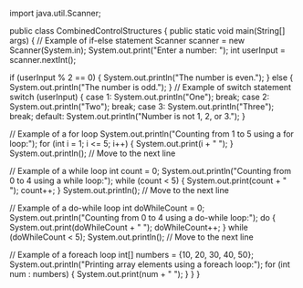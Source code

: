 import java.util.Scanner;

public class CombinedControlStructures {
public static void main(String[] args) {
// Example of if-else statement
Scanner scanner = new Scanner(System.in);
System.out.print("Enter a number: ");
int userInput = scanner.nextInt();

if (userInput % 2 == 0) {
System.out.println("The number is even.");
} else {
System.out.println("The number is odd.");
}
// Example of switch statement
switch (userInput) {
case 1:
System.out.println("One");
break;
case 2:
System.out.println("Two");
break;
case 3:
System.out.println("Three");
break;
default:
System.out.println("Number is not 1, 2, or 3.");
}

// Example of a for loop
System.out.println("Counting from 1 to 5 using a for loop:");
for (int i = 1; i <= 5; i++) {
System.out.print(i + " ");
}
System.out.println(); // Move to the next line

// Example of a while loop
int count = 0;
System.out.println("Counting from 0 to 4 using a while loop:");
while (count < 5) {
System.out.print(count + " ");
count++;
}
System.out.println(); // Move to the next line

// Example of a do-while loop
int doWhileCount = 0;
System.out.println("Counting from 0 to 4 using a do-while loop:");
do {
System.out.print(doWhileCount + " ");
doWhileCount++;
} while (doWhileCount < 5);
System.out.println(); // Move to the next line

// Example of a foreach loop
int[] numbers = {10, 20, 30, 40, 50};
System.out.println("Printing array elements using a foreach loop:");
for (int num : numbers) {
System.out.print(num + " ");
        }
    }
}
